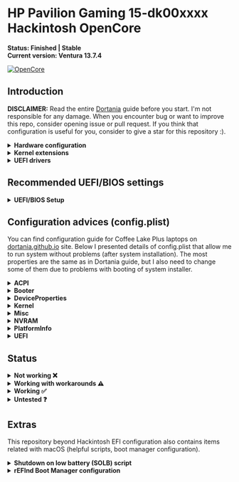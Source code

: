 # HP Pavilion Gaming 15-dk00xxxx Hackintosh OpenCore

**Status: Finished | Stable** <br>
**Current version: Ventura 13.7.4**

[![OpenCore](https://img.shields.io/badge/OpenCore-1.0.2-blue.svg)](https://github.com/acidanthera/OpenCorePkg)

## Introduction

**DISCLAIMER:**
Read the entire [Dortania](https://dortania.github.io/OpenCore-Install-Guide) guide before you start. I'm not responsible for any damage.
When you encounter bug or want to improve this repo, consider opening issue or pull request.
If you think that configuration is useful for you, consider to give a star for this repository :).

<details>
<summary>
    <strong>Hardware configuration</strong>
</summary>

### **HP Pavilion Gaming 15-dk00**


 | Component       | Manufacturer and model                                | Additional description           |
 | --------------- | ----------------------------------------------------- | -------------------------------- |
 | CPU             | Intel Core i5-9300H (9th gen - Coffee Lake Plus)      |                                  |
 | GPU             | Intel Graphics UHD 630                                |                                  |
 | External GPU    | NVIDIA GeForce GTX 1050 Graphics 3 GB GDDR5           | Disabled                         |
 | Screen          | 15.6" FHD IPS anti-glare (1920 x 1080)                |                                  |
 | RAM             | 24 GB DDR4 2667 MHz                                   |                                  |
 | SSD Primary     | GOODRAM IRDM PRO 240GB 2,5" SATA III                  | Disk for macOS and Manjaro Linux |
 | SSD Secondary   | Kingston A2000 (SA2000M8500G) 500GB M.2 NVMe          | Disk for Windows 10              |
 | Audio           | Realtek ALC285                                        |                                  |
 | Wireless        | Intel Wireless AX210                                  |                                  |
 | LAN             | Realtek RTL8168/8111 PCI-E Gigabit Ethernet Adapter   |                                  |
 | SD card reader  | Alcor Micro AU6625 PCI-E                              | Not working natively in macOS, see `Working with workarounds` section |
 | BIOS version    | F.40 Rev.A                                            |                                  |

</details>  

<details>
<summary>
    <strong>Kernel extensions</strong>
</summary>

All kext in use are up to date for 2025, in this project you can install mac os seqouya 15 but the wireless may stoped working you need to re configure it by 
using another method.

</details>

<details>
<summary>
    <strong>UEFI drivers</strong>
</summary>

|     Driver      | Version           |
| :-------------: | :---------------: |
| OpenHfsPlus.efi | OpenCorePkg 0.6.6 |
| OpenCanopy.efi  | OpenCorePkg 0.6.6 |
| OpenRuntime.efi | OpenCorePkg 0.6.6 |

</details>

## Recommended UEFI/BIOS settings

<details>  
<summary>
    <strong>UEFI/BIOS Setup</strong>
</summary>

<summary>
    <strong>Security</strong>
</summary>

- `Intel Software Guard Extensions (SGX) -> Enable`
- `TPM Device -> Enable`

<summary>
    <strong>Configuration</strong>
</summary>

- `Virtualization Technology -> Enabled`
- `Hyper-Threading -> Enabled`

<summary>
    <strong>Boot Options</strong>
</summary>

- `Legacy Support -> Disabled`
- `Secure Boot -> Disabled`

</details>

## Configuration advices (config.plist)

You can find configuration guide for Coffee Lake Plus laptops on [dortania.github.io](https://dortania.github.io/OpenCore-Install-Guide/config-laptop.plist/coffee-lake-plus.html#starting-point) site.
Below I presented details of config.plist that allow me to run system without problems
(after system installation). The most properties are the same as in Dortania guide,
but I also need to change some of them due to problems with booting of system installer.

<details>
<summary>
    <strong>ACPI</strong>
</summary>

- **Add**
  - Patches recommended via Dortania guide:
    - `SSDT-AWAC.aml`
    - `SSDT-EC-USBX-LAPTOP.aml`
    - `SSDT-PLUG-DRTNIA.aml`
    - `SSDT-PNLF-CFL.aml`
    - `SSDT-XOSI.aml`

  - Additional patches:
    - `SSDT-GPRW.aml` - instant wake fix patch
    - `SSDT-dGPU-Off.aml` - disable of dedicated NVIDIA GPU

- **Patch**
  - Change _OSI to XOSI:
    - `Comment -> Change _OSI to XOSI`
    - `Enabled -> True`
    - `Count -> 0`
    - `Limit -> 0`
    - `Find -> 5F4F5349`
    - `Replace -> 584F5349`
 
  - Change Method(GPRW,2,N) to XPRW, pair with SSDT-GPRW.aml:
    - `Comment -> change Method(GPRW,2,N) to XPRW, pair with SSDT-GPRW.aml`
    - `Enabled -> True`
    - `Count -> 0`
    - `Limit -> 0`
    - `Find -> 47505257 02`
    - `Replace -> 58505257 02`

</details>

<details>
<summary>
    <strong>Booter</strong>
</summary>

**Note**: In Quirks section I need to set different values than in Dortania guide for 
`DevirtualiseMmio`, `RebuildAppleMemoryMap` and `SyncRuntimePermissions` due to problems with booting (kernel panic).

- **Quirks**
  - `AllowRelocationBlock -> False`
  - `AvoidRuntimeDefrag -> True`
  - `DevirtualiseMmio -> False`
  - `DisableSingleUser -> False`
  - `DisableVariableWrite -> False`
  - `DiscardHibernateMap -> False`
  - `EnableSafeModeSlide -> True`
  - `EnableWriteUnprotector -> False`
  - `ForceExitBootServices -> False`
  - `ProtectMemoryRegions -> False`
  - `ProtectSecureBoot -> False`
  - `ProtectUefiServices -> True`
  - `ProvideCustomSlide -> True`
  - `ProvideMaxSlide -> 0`
  - `RebuildAppleMemoryMap -> False`
  - `SetupVirtualMap -> True`
  - `SignalAppleOS -> False`
  - `SyncRuntimePermissions -> False`

</details>

<details>
<summary>
    <strong>DeviceProperties</strong>
</summary>

- **Add**
  - Audio support
    - `PciRoot(0x0)/Pci(0x1F,0x3)`
      - `layout-id -> 0B000000`
      - `alc-delay -> 1000`

  - IGPU support
    - `PciRoot(0x0)/Pci(0x2,0x0)`
      - `AAPL,ig-platform-id -> 0900A53E`
      - `device-id -> 9B3E0000`

</details>

<details>
<summary>
    <strong>Kernel</strong>
</summary>

- **Quirks**
  - `AppleCpuPmCfgLock -> False`
  - `AppleXcpmCfgLock -> True`
  - `AppleXcpmExtraMsrs -> False`
  - `AppleXcpmForceBoost -> False`
  - `CustomSMBIOSGuid -> False`
  - `DisableIoMapper -> True`
  - `DisableLinkeditJettison -> True`
  - `DisableRtcChecksum -> False`
  - `ExtendBTFeatureFlags -> False`
  - `ExternalDiskIcons -> False`
  - `ForceSecureBootScheme -> False`
  - `IncreasePciBarSize -> False`
  - `LapicKernelPanic -> True`
  - `LegacyCommpage -> False`
  - `PanicNoKextDump -> True`
  - `SetApfsTrimTimeout -> -1`
  - `ThirdPartyDrives -> False`
  - `XhciPortLimit -> True`

 **Note**: `LapicKernelPanic -> True` is recommended for HP systems (according to Dortania guide).

</details>

<details>
<summary>
    <strong>Misc</strong>
</summary>

- **Boot**
  - `ConsoleAttributes -> 0`
  - `HibernateMode -> None`
  - `HideAuxiliary -> True`
  - `LauncherOption -> Disabled`
  - `LauncherPath -> Default`
  - `PickerAttributes -> 1`
  - `PickerAudioAssist -> False`
  - `PickerMode -> Builtin`
  - `PickerVariant -> Auto`
  - `PollAppleHotKeys -> False`
  - `ShowPicker -> False`
  - `TakeoffDelay -> 0`
  - `Timeout -> 0`

**Note**: I use rEFInd bootloader to select proper OS and in OpenCore I need only default system boot entry of macOS.
If you want to have selection of entries in OpenCore set `HideAuxiliary -> False`, `ShowPicker -> True`
and value of Timeout > 0 eg. `Timeout -> 10` (10 seconds).

- **Debug**
  - `AppleDebug -> False`
  - `ApplePanic -> True`
  - `DisableWatchDog -> True`
  - `DisplayDelay -> 0`
  - `DisplayLevel -> 2147483650`
  - `SerialInit -> False`
  - `SysReport -> False`
  - `Target -> 3`

- **Security**
  - `AllowNvramReset -> True`
  - `AllowSetDefault -> True`
  - `ApECID -> 0`
  - `AuthRestart -> False`
  - `BlacklistAppleUpdate -> True`
  - `DmgLoading -> Signed`
  - `EnablePassword -> False`
  - `ExposeSensitiveData -> 6`
  - `HaltLevel -> 2147483648`
  - `PasswordHash -> <>(empty value)`
  - `PasswordSalt -> <>(empty value)`
  - `ScanPolicy -> 0`
  - `SecureBootModel -> Default`
  - `Vault -> Optional`

</details>

<details>
<summary>
    <strong>NVRAM</strong>
</summary>

    LegacyEnable -> False
    LegacyOverwrite -> False
    WriteFlash -> True

- **Add**
  - System Integrity Protection bitmask
  `7C436110-AB2A-4BBB-A880-FE41995C9F82`
    - `boot-args -> keepsyms=1 -igfxblr`
    - `prev-lang:kbd -> 656E2D55 533A30`

   **Note**: For `boot-args` I added `-igfxblr` flag to prevent black screen on system loading screen.
   This problem appears after upgrading WhateverGreen kext version from 1.4.5 to 1.4.6. 
   Value for `prev-lang:kbd` enables English language for system installer.

</details>

<details>
<summary>
    <strong>PlatformInfo</strong>
</summary>

    Automatic -> True
    CustomMemory -> False
    UpdateDataHub -> True
    UpdateNVRAM -> True
    UpdateSMBIOS -> True
    UpdateSMBIOSMode -> Create
    UseRawUuidEncoding -> False

- **Generic**
  - `AdviseWindows -> False`
  - `MaxBIOSVersion -> False`
  - `ProcessorType -> 0`
  - `ROM -> 11223344 5566`
  - `SpoofVendor -> True`
  - `SystemMemoryStatus -> Auto`

 **Note**: You need to generate your own values for `SystemProductName`, `SystemSerialNumber`, `MLB` and `SystemUUID` using [GenSMBIOS](https://github.com/corpnewt/GenSMBIOS).
 I'm using SMBIOS for MacBookPro15.1, but in Dortania guide it's recommended to use SMBIOS for MacBookPro16.x
 (but when I using MacBookPro16.1 setup my bluetooth device was not recognized by system).

 **Note 2**: I provided random value for `ROM` section because for now I need only working Apple Store in my configuration.
 If you want to set up iMessage or iServices you can find dedicated [Dortania](https://dortania.github.io/OpenCore-Post-Install/universal/iservices.html) guide.

</details>

<details>
<summary>
    <strong>UEFI</strong>
</summary>

- **Quirks**
  - `DisableSecurityPolicy -> False`
  - `ExitBootServicesDelay -> 0`
  - `IgnoreInvalidFlexRatio -> False`
  - `ReleaseUsbOwnership -> True`
  - `RequestBootVarRouting -> True`
  - `TscSyncTimeout -> 0`
  - `UnblockFsConnect -> True`

 **Note**: `UnblockFsConnect -> True` is recommended for HP systems (according to Dortania guide).

</details>

## Status

<details>  
<summary>
    <strong>Not working ❌</strong>
</summary>

- `HDMI port`
  (but external display connection works, please see `Working with workarounds` section)
- `SD Card Reader`
  (but reading from and writing to SD Card works, please also see `Working with workarounds` section)

</details>

<details>  
<summary>
    <strong>Working with workarounds ⚠️</strong>
</summary>

- `External display connection with audio:`
  - There is no way to connect external display using HDMI or USB-C ports because there are paired with dedicated graphics card (NVIDIA GTX 1650) which is not supported by macOS higher than High Sierra.
  - `Workaround:` connection using laptop USB 3.0 port and [HDMI to USB 3.0 converter](https://www.cablecreation.com/pl/products/usb-adapter-cd0030.html),
  cost of device is around 30-40$ and you only need to install [DisplayLink](https://www.displaylink.com/downloads) driver to enable it.

- `SD card reading and writing:`
  - I cannot find way to enable Alcor Micro SD card reader (Alcor AU6625 PCI-E chip).
  - `Workaround:` Using USB 3.0 SD card reader. I'm using [Natec SCARAB](https://natec-zone.com/product/card-reader-natec-scarab-sd-micro-sd-usb-3-0-black), works out of the box.

</details>

<details>  
<summary>
    <strong>Working ✅</strong>
</summary>

- `App Store`
- `Audio` - Realtek ALC285 with sound keys (F7 and F8)
- `Brightness Keys` (reassignment to F2 and F3 keys is recommended)
- `Battery` (management, percentage and actual work time)
- `Bluetooth and Wi-Fi` - Intel Wireless-AC 9650
- `CPU power management / performance`
- `Ethernet port` - Realtek RTL8168/8111
- `Keyboard`
- `IGPU Intel UHD 630`
- `Internal microphone`
- `SATA SSD / NVMe support`
- `Shutdown / Reboot functions`
- `Sleep/Wake` - using Sleep from menu and after laptop lid close/open
- `Speakers and headphones combo jack`
- `System updates` (for now 2 updates for Big Sur were succesfully completed)
- `Touchpad`
- `USB Ports`
- `Web camera`

</details>

<details>  
<summary>
    <strong>Untested ❓</strong>
</summary>

- `iMessage, FaceTime, iTunes Store`
- `DRM`
- `Sidecar`
- `FireVault 2`

</details>

## Extras

This repository beyond Hackintosh EFI configuration also contains items related with macOS
(helpful scripts, boot manager configuration).

<details>  
<summary>
    <strong>Shutdown on low battery (SOLB) script</strong>
</summary>

Script based on [SleepOnLowBattery](https://www.tonymacx86.com/threads/release-sleeponlowbattery-solb.264785) from www.tonymacx86.com site.
Based script were written by users BugsB and Toggi3, huge thanks for your work.
My version is a little modification of script version without sound.

- **Features**:
  - `sleep command replaced with shutdown one`
  - `higher values of percents used to warn about low and very low battery`

It protected me several times from complete discharge of the battery :)

</details>

<details>  
<summary>
    <strong>rEFInd Boot Manager configuration</strong>
</summary>

I use 3 different operating systems on my laptop (macOS, Windows 10 and Manjaro Linux)
and it's necessary for me to select proper system to work on every boot.

I decided to use rEFInd Boot Manager due to problems with setup of Manjaro Linux entry
in OpenCore and it fully meets my expectations.

In extras/refind catalog you can find my refind configuration file (refind.conf)
and files for theme rEFInd-minimal-black (thanks for [@andersfischernielsen](https://github.com/andersfischernielsen/rEFInd-minimal-black) and [@EvanPurkhiser](https://github.com/EvanPurkhiser/rEFInd-minimal)).

</details>
